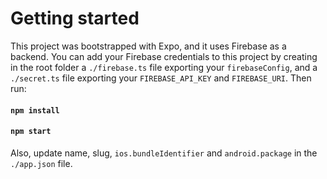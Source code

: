 # Getting started

This project was bootstrapped with Expo, and it uses Firebase as a backend. You can add your Firebase credentials to this project by creating in the root folder a `./firebase.ts` file exporting your `firebaseConfig`, and a `./secret.ts` file exporting your `FIREBASE_API_KEY` and `FIREBASE_URI`.
Then run:

#### `npm install`

#### `npm start`

Also, update name, slug, `ios.bundleIdentifier` and `android.package` in the `./app.json` file.
